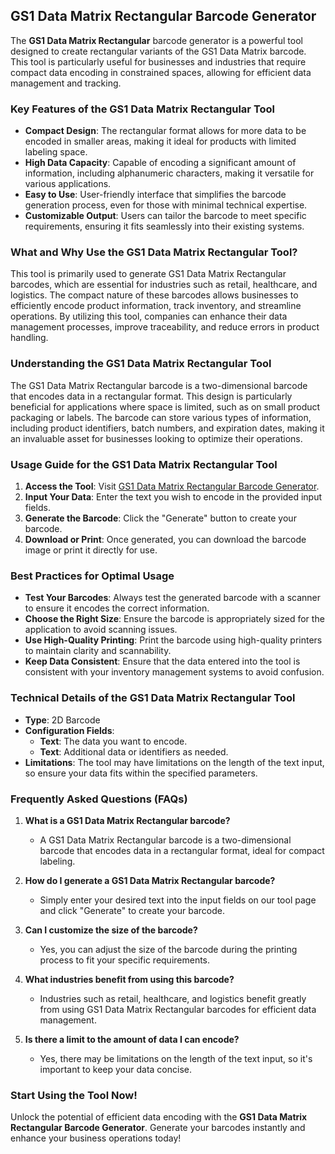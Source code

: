 ## GS1 Data Matrix Rectangular Barcode Generator

The **GS1 Data Matrix Rectangular** barcode generator is a powerful tool designed to create rectangular variants of the GS1 Data Matrix barcode. This tool is particularly useful for businesses and industries that require compact data encoding in constrained spaces, allowing for efficient data management and tracking.

### Key Features of the GS1 Data Matrix Rectangular Tool

- **Compact Design**: The rectangular format allows for more data to be encoded in smaller areas, making it ideal for products with limited labeling space.
- **High Data Capacity**: Capable of encoding a significant amount of information, including alphanumeric characters, making it versatile for various applications.
- **Easy to Use**: User-friendly interface that simplifies the barcode generation process, even for those with minimal technical expertise.
- **Customizable Output**: Users can tailor the barcode to meet specific requirements, ensuring it fits seamlessly into their existing systems.

### What and Why Use the GS1 Data Matrix Rectangular Tool?

This tool is primarily used to generate GS1 Data Matrix Rectangular barcodes, which are essential for industries such as retail, healthcare, and logistics. The compact nature of these barcodes allows businesses to efficiently encode product information, track inventory, and streamline operations. By utilizing this tool, companies can enhance their data management processes, improve traceability, and reduce errors in product handling.

### Understanding the GS1 Data Matrix Rectangular Tool

The GS1 Data Matrix Rectangular barcode is a two-dimensional barcode that encodes data in a rectangular format. This design is particularly beneficial for applications where space is limited, such as on small product packaging or labels. The barcode can store various types of information, including product identifiers, batch numbers, and expiration dates, making it an invaluable asset for businesses looking to optimize their operations.

### Usage Guide for the GS1 Data Matrix Rectangular Tool

1. **Access the Tool**: Visit [GS1 Data Matrix Rectangular Barcode Generator](https://www.inayam.co/barcode/gs1datamatrixrectangular).
2. **Input Your Data**: Enter the text you wish to encode in the provided input fields.
3. **Generate the Barcode**: Click the "Generate" button to create your barcode.
4. **Download or Print**: Once generated, you can download the barcode image or print it directly for use.

### Best Practices for Optimal Usage

- **Test Your Barcodes**: Always test the generated barcode with a scanner to ensure it encodes the correct information.
- **Choose the Right Size**: Ensure the barcode is appropriately sized for the application to avoid scanning issues.
- **Use High-Quality Printing**: Print the barcode using high-quality printers to maintain clarity and scannability.
- **Keep Data Consistent**: Ensure that the data entered into the tool is consistent with your inventory management systems to avoid confusion.

### Technical Details of the GS1 Data Matrix Rectangular Tool

- **Type**: 2D Barcode
- **Configuration Fields**: 
  - **Text**: The data you want to encode.
  - **Text**: Additional data or identifiers as needed.
- **Limitations**: The tool may have limitations on the length of the text input, so ensure your data fits within the specified parameters.

### Frequently Asked Questions (FAQs)

1. **What is a GS1 Data Matrix Rectangular barcode?**
   - A GS1 Data Matrix Rectangular barcode is a two-dimensional barcode that encodes data in a rectangular format, ideal for compact labeling.

2. **How do I generate a GS1 Data Matrix Rectangular barcode?**
   - Simply enter your desired text into the input fields on our tool page and click "Generate" to create your barcode.

3. **Can I customize the size of the barcode?**
   - Yes, you can adjust the size of the barcode during the printing process to fit your specific requirements.

4. **What industries benefit from using this barcode?**
   - Industries such as retail, healthcare, and logistics benefit greatly from using GS1 Data Matrix Rectangular barcodes for efficient data management.

5. **Is there a limit to the amount of data I can encode?**
   - Yes, there may be limitations on the length of the text input, so it's important to keep your data concise.

### Start Using the Tool Now!

Unlock the potential of efficient data encoding with the **GS1 Data Matrix Rectangular Barcode Generator**. Generate your barcodes instantly and enhance your business operations today!